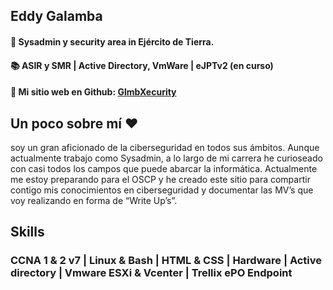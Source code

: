 

<p align="center" width="300">
  <p align="center"><h2>Eddy Galamba</h2></p>
</p>

#### 💼 Sysadmin y security area in Ejército de Tierra.
#### 📚 ASIR y SMR | Active Directory, VmWare | eJPTv2 (en curso)
#### 📃 Mi sitio web en Github: <a href="https://glmbxecurity.github.io/"> GlmbXecurity </a>

 ## Un poco sobre mí ❤️

soy un gran aficionado de la ciberseguridad en todos sus ámbitos. Aunque actualmente trabajo como Sysadmin, a lo largo de mi carrera
he curioseado con casi todos los campos que puede abarcar la informática. Actualmente me estoy preparando para el OSCP y he creado 
este sitio para compartir contigo mis conocimientos en ciberseguridad y documentar las MV’s que voy realizando en forma de “Write Up’s”.

 ## Skills
 ### CCNA 1 & 2 v7 | Linux & Bash | HTML & CSS | Hardware | Active directory | Vmware ESXi & Vcenter | Trellix ePO Endpoint








